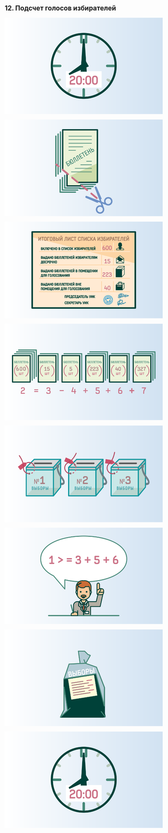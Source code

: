## 12. Подсчет голосов избирателей

![ [Урок 12.1 - Действия членов участковой избирательной комиссии по окончании  времени голосования.](#lesson-12.1) ](./12.1.svg)

![ [Урок 12.2 - Погашение неиспользованных избирательных бюллетеней](#lesson-12.2) ](./12.2.svg)

![ [Урок 12.3 - Работа со списками избирателей](#lesson-12.3) ](./12.3.svg)

![ [Урок 12.4 - Промежуточная проверка контрольного соотношения](#lesson-12.4) ](./12.4.svg)

![ [Урок 12.5 - Непосредственный подсчет голосов](#lesson-12.5) ](./12.5.svg)

![ [Урок 12.6 - Проверка контрольных соотношений данных, внесенных в протокол об итогах голосования](#lesson-12.6) ](./12.6.svg)

![ [Урок 12.7 - Работа с избирательными бюллетенями](#lesson-12.7) ](./12.7.svg)

![TEST](./12.1.svg)
